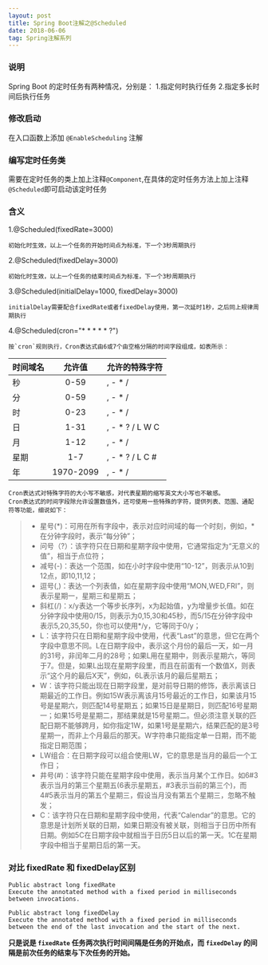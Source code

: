 ```yaml
---
layout: post
title: Spring Boot注解之@Scheduled
date: 2018-06-06
tag: Spring注解系列
---
```


### 说明

Spring Boot 的定时任务有两种情况，分别是：
1.指定何时执行任务
2.指定多长时间后执行任务
 
### 修改启动
 
在入口函数上添加 `@EnableScheduling` 注解
 
### 编写定时任务类
 
需要在定时任务的类上加上注释`@Component`,在具体的定时任务方法上加上注释`@Scheduled`即可启动该定时任务
 
### 含义

1.@Scheduled(fixedRate=3000)
 
```text
初始化时生效，以上一个任务的开始时间点为标准，下一个3秒周期执行
```
 
2.@Scheduled(fixedDelay=3000)
 
```text
初始化时生效，以上一个任务的结束时间点为标准，下一个3秒周期执行
```

3.@Scheduled(initialDelay=1000, fixedDelay=3000)

```text
initialDelay需要配合fixedRate或者fixedDelay使用，第一次延时1秒，之后同上规律周期执行
```

4.@Scheduled(cron="* * * * * ?")

```text
按`cron`规则执行，Cron表达式由6或7个由空格分隔的时间字段组成，如表所示：
```
  
| 时间域名         | 允许值           | 允许的特殊字符  |
| -------------  |  :-------------: | ------------ |
| 秒              | 0-59             | , - * /     |
| 分              | 0-59             | , - * /     |
| 时              | 0-23             | , - * /     |
| 日              | 1-31             | , - * ? / L W C|
| 月              | 1-12             | , - * /     |
| 星期            | 1-7              | , - * ? / L C # |
| 年              | 1970-2099        | , - * /     |
    
```text
Cron表达式对特殊字符的大小写不敏感，对代表星期的缩写英文大小写也不敏感。
Cron表达式的时间字段除允许设置数值外，还可使用一些特殊的字符，提供列表、范围、通配符等功能，细说如下：
```
 > * 星号(*)：可用在所有字段中，表示对应时间域的每一个时刻，例如，*在分钟字段时，表示“每分钟”；
 > * 问号（?）：该字符只在日期和星期字段中使用，它通常指定为“无意义的值”，相当于点位符；
 > * 减号(-)：表达一个范围，如在小时字段中使用“10-12”，则表示从10到12点，即10,11,12；
 > * 逗号(,)：表达一个列表值，如在星期字段中使用“MON,WED,FRI”，则表示星期一，星期三和星期五；
 > * 斜杠(/)：x/y表达一个等步长序列，x为起始值，y为增量步长值。如在分钟字段中使用0/15，则表示为0,15,30和45秒，而5/15在分钟字段中表示5,20,35,50，你也可以使用*/y，它等同于0/y；
 > * L：该字符只在日期和星期字段中使用，代表“Last”的意思，但它在两个字段中意思不同。L在日期字段中，表示这个月份的最后一天，如一月的31号，非闰年二月的28号；如果L用在星期中，则表示星期六，等同于7。但是，如果L出现在星期字段里，而且在前面有一个数值X，则表示“这个月的最后X天”，例如，6L表示该月的最后星期五；
 > * W：该字符只能出现在日期字段里，是对前导日期的修饰，表示离该日期最近的工作日。例如15W表示离该月15号最近的工作日，如果该月15号是星期六，则匹配14号星期五；如果15日是星期日，则匹配16号星期一；如果15号是星期二，那结果就是15号星期二。但必须注意关联的匹配日期不能够跨月，如你指定1W，如果1号是星期六，结果匹配的是3号星期一，而非上个月最后的那天。W字符串只能指定单一日期，而不能指定日期范围；
 > * LW组合：在日期字段可以组合使用LW，它的意思是当月的最后一个工作日；
 > * 井号(#)：该字符只能在星期字段中使用，表示当月某个工作日。如6#3表示当月的第三个星期五(6表示星期五，#3表示当前的第三个)，而4#5表示当月的第五个星期三，假设当月没有第五个星期三，忽略不触发；
 > * C：该字符只在日期和星期字段中使用，代表“Calendar”的意思。它的意思是计划所关联的日期，如果日期没有被关联，则相当于日历中所有日期。例如5C在日期字段中就相当于日历5日以后的第一天。1C在星期字段中相当于星期日后的第一天。

### 对比 fixedRate 和 fixedDelay区别

```text
Public abstract long fixedRate
Execute the annotated method with a fixed period in milliseconds between invocations.
```

```text
Public abstract long fixedDelay 
Execute the annotated method with a fixed period in milliseconds between the end of the last invocation and the start of the next.
```

**只是说是 `fixedRate` 任务两次执行时间间隔是任务的开始点，而 `fixedDelay` 的间隔是前次任务的结束与下次任务的开始。**
